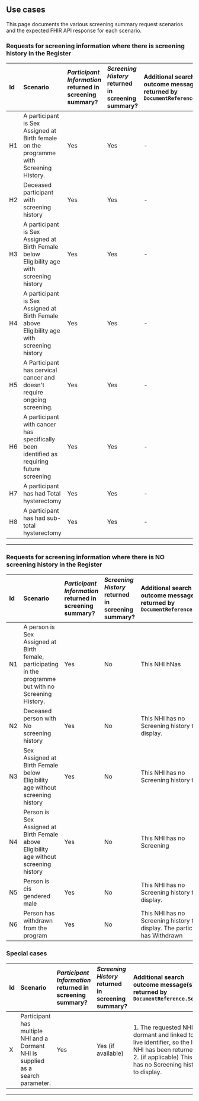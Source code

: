 ## Use cases

This page documents the various screening summary request scenarios and the expected FHIR API response for each scenario.

### Requests for screening information where there is screening history in the Register

|Id|Scenario | *Participant Information* returned in screening summary?| *Screening History* returned in screening summary? | Additional search outcome message(s) returned by `DocumentReference.Search` |
|:-|:--------------------------------------------------------------------------------------|:------|:--------|:----------------|
|H1| A participant is Sex Assigned at Birth female on the programme with Screening History. | Yes | Yes | - |
|H2| Deceased participant with screening history | Yes | Yes | - |
|H3| A participant is Sex Assigned at Birth Female below Eligibility age with screening history | Yes | Yes | - |
|H4| A participant is Sex Assigned at Birth Female above Eligibility age with screening history | Yes | Yes | - |
|H5| A Participant has cervical cancer and doesn't require ongoing screening. | Yes | Yes | - |
|H6| A participant with cancer has specifically been identified as requiring future screening | Yes | Yes | - |
|H7| A participant has had Total hysterectomy | Yes | Yes | - |
|H8| A participant has had sub-total hysterectomy | Yes | Yes | - |

---

### Requests for screening information where there is NO screening history in the Register

|Id|Scenario | *Participant Information* returned in screening summary?| *Screening History* returned in screening summary? | Additional search outcome message(s) returned by `DocumentReference.Search` |
|:-|:--------------------------------------------------------------------------------------|:------|:--------|:----------------|
|N1| A person is Sex Assigned at Birth female, participating in the programme but with no Screening History. | Yes | No | This NHI hNas | no Screening history to display. |
|N2| Deceased person with No screening history | Yes | No | This NHI has no Screening history to display. |
|N3| Sex Assigned at Birth Female below Eligibility age without screening history | Yes | No | This NHI has no Screening history to | dNisplay. |
|N4| Person is Sex Assigned at Birth Female above Eligibility age without screening history | Yes | No | This NHI has no Screening | hNistory to display. |
|N5| Person is cis gendered male | Yes | No | This NHI has no Screening history to display. |
|N6| Person has withdrawn from the program | Yes | No | This NHI has no Screening history to display. The participant has Withdrawn | fNrom the National Cervical Screening Programme |

### Special cases
|Id|Scenario | *Participant Information* returned in screening summary?| *Screening History* returned in screening summary? | Additional search outcome message(s) returned by `DocumentReference.Search` |
|:-|:--------------------------------------------------------------------------------------|:------|:--------|:----------------|
|X| Participant has multiple NHI and a Dormant NHI is supplied as a search parameter. | Yes | Yes (if available) | 1. The requested NHI is dormant and linked to a live identifier, so the live NHI has been returned.<br>2. (if applicable) This NHI has no Screening history to display. |

---
